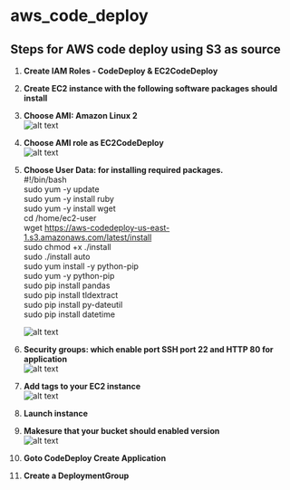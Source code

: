 # aws_code_deploy
## Steps for AWS code deploy using S3 as source
 1.  **Create IAM Roles - CodeDeploy & EC2CodeDeploy**
 1.  **Create EC2 instance with the following software packages should install**<br/>
 1.  **Choose AMI: Amazon Linux 2**<br/>
     ![alt text](https://github.com/prabhakar2020/aws_code_deploy/blob/master/AMI.png)<br/>
 1.  **Choose AMI role as EC2CodeDeploy**<br/>
     ![alt text](https://github.com/prabhakar2020/aws_code_deploy/blob/master/ConfigureInstance.png)<br/>
 1.  **Choose User Data: for installing required packages.**<br/>
     #!/bin/bash<br/>
     sudo yum -y update<br/>
     sudo yum -y install ruby<br/>
     sudo yum -y install wget<br/>
     cd /home/ec2-user<br/>
     wget https://aws-codedeploy-us-east-1.s3.amazonaws.com/latest/install<br/>
     sudo chmod +x ./install<br/>
     sudo ./install auto<br/>
     sudo yum install -y python-pip<br/>
     sudo yum -y python-pip<br/>
     sudo pip install pandas<br/>
     sudo pip install tldextract<br/>
     sudo pip install py-dateutil<br/>
     sudo pip install datetime<br/>

     ![alt text](https://github.com/prabhakar2020/aws_code_deploy/blob/master/UserData.png)<br/>
 1.  **Security groups: which enable port SSH port 22 and HTTP 80 for application**<br/>
     ![alt text](https://github.com/prabhakar2020/aws_code_deploy/blob/master/configureSecutiryGroup.png)<br/>     
 1.  **Add tags to your EC2 instance**<br/>
     ![alt text](https://github.com/prabhakar2020/aws_code_deploy/blob/master/addTags.png)<br/>
 1.  **Launch instance**<br/>
 1.  **Makesure that your bucket should enabled version**<br/>
     ![alt text](https://github.com/prabhakar2020/aws_code_deploy/blob/master/create_bucket_version.png)<br/>
 1.  **Goto CodeDeploy Create Application**<br/>
 1.  **Create a DeploymentGroup**<br/>


